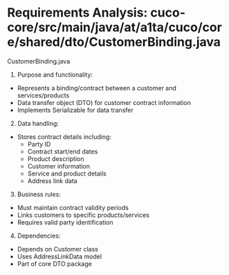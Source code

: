# Requirements Analysis: cuco-core/src/main/java/at/a1ta/cuco/core/shared/dto/CustomerBinding.java

CustomerBinding.java
1. Purpose and functionality:
- Represents a binding/contract between a customer and services/products
- Data transfer object (DTO) for customer contract information
- Implements Serializable for data transfer

2. Data handling:
- Stores contract details including:
  - Party ID
  - Contract start/end dates
  - Product description
  - Customer information
  - Service and product details
  - Address link data

3. Business rules:
- Must maintain contract validity periods
- Links customers to specific products/services
- Requires valid party identification

4. Dependencies:
- Depends on Customer class
- Uses AddressLinkData model
- Part of core DTO package